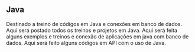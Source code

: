 ## Java
Destinado a treino de códigos em Java e conexões em banco de dados.
Aqui será postado todos os treinos e projetos em Java.
Aqui será feita alguns exemplos e treinos e conexão de aplicações em java com banco de dados.
Aqui será feito alguns códigos em API com o uso de Java.
